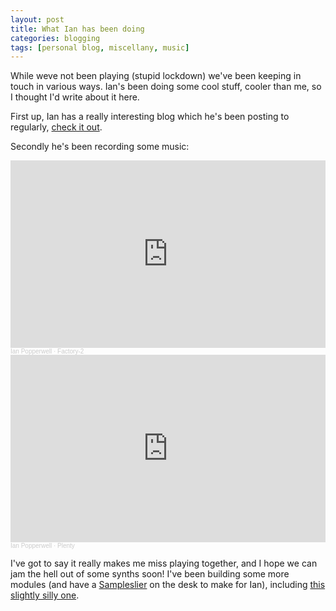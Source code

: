 ```yaml
---
layout: post
title: What Ian has been doing
categories: blogging
tags: [personal blog, miscellany, music]
---
```


While weve not been playing (stupid lockdown) we've been keeping in touch in various ways. Ian's been doing some cool stuff, cooler than me, so I thought I'd write about it here.

First up, Ian has a really interesting blog which he's been posting to regularly, [check it out](https://unceasingechoes.blogspot.com/).

Secondly he's been recording some music:

<iframe width="100%" height="300" scrolling="no" frameborder="no" allow="autoplay" src="https://w.soundcloud.com/player/?url=https%3A//api.soundcloud.com/tracks/851120275&color=%23ff5500&auto_play=false&hide_related=false&show_comments=true&show_user=true&show_reposts=false&show_teaser=true&visual=true"></iframe><div style="font-size: 10px; color: #cccccc;line-break: anywhere;word-break: normal;overflow: hidden;white-space: nowrap;text-overflow: ellipsis; font-family: Interstate,Lucida Grande,Lucida Sans Unicode,Lucida Sans,Garuda,Verdana,Tahoma,sans-serif;font-weight: 100;"><a href="https://soundcloud.com/ian-popperwell" title="Ian Popperwell" target="_blank" style="color: #cccccc; text-decoration: none;">Ian Popperwell</a> · <a href="https://soundcloud.com/ian-popperwell/factory-2" title="Factory-2" target="_blank" style="color: #cccccc; text-decoration: none;">Factory-2</a></div>

<iframe width="100%" height="300" scrolling="no" frameborder="no" allow="autoplay" src="https://w.soundcloud.com/player/?url=https%3A//api.soundcloud.com/tracks/816467914&color=%23ff5500&auto_play=false&hide_related=false&show_comments=true&show_user=true&show_reposts=false&show_teaser=true&visual=true"></iframe><div style="font-size: 10px; color: #cccccc;line-break: anywhere;word-break: normal;overflow: hidden;white-space: nowrap;text-overflow: ellipsis; font-family: Interstate,Lucida Grande,Lucida Sans Unicode,Lucida Sans,Garuda,Verdana,Tahoma,sans-serif;font-weight: 100;"><a href="https://soundcloud.com/ian-popperwell" title="Ian Popperwell" target="_blank" style="color: #cccccc; text-decoration: none;">Ian Popperwell</a> · <a href="https://soundcloud.com/ian-popperwell/plenty" title="Plenty" target="_blank" style="color: #cccccc; text-decoration: none;">Plenty</a></div>

I've got to say it really makes me miss playing together, and I hope we can jam the hell out of some synths soon! I've been building some more modules (and have a [Sampleslier](https://www.ginkosynthese.com/product/1207513/sampleslicer-mkii-diy-kit) on the desk to make for Ian), including [this slightly silly one](https://metsonet.co.uk/projects/music/2020/07/02/TriADADAD.html).
